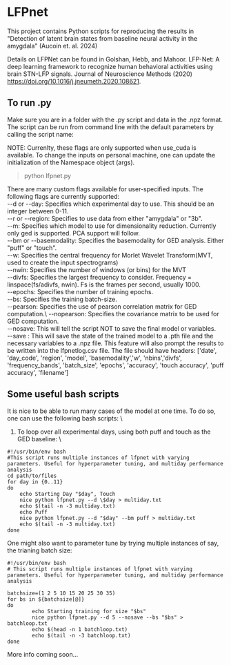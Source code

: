 # LFPnet
This project contains Python scripts for reproducing the results in "Detection of latent brain states from baseline neural activity in the amygdala" (Aucoin et. al. 2024)

Details on LFPNet can be found in Golshan, Hebb, and  Mahoor. LFP-Net: A deep learning framework to recognize human behavioral activities using brain STN-LFP signals. Journal of Neuroscience Methods (2020) https://doi.org/10.1016/j.jneumeth.2020.108621. 

## To run .py
Make sure you are in a folder with the .py script and data in the .npz format.
The script can be run from command line with the default parameters by calling the script name:

NOTE: Currenlty, these flags are only supported when use_cuda is available. To change the inputs on personal machine, one can update the initialization of the Namespace object (args). 

>  python lfpnet.py 

There are many custom flags available for user-specified inputs. The following flags are currently supported:\
 --d or --day: Specifies which experimental day to use. This should be an integer between 0-11.\
 --r or --region: Specifies to use data from either "amygdala" or "3b".\
 --m: Specifies which model to use for dimensionality reduction. Currently only ged is supported. PCA support will follow. \
 --bm or --basemodality: Specifies the basemodality for GED analysis. Either "puff" or "touch".\
 --w: Specifies the central frequency for Morlet Wavelet Transform(MVT, used to create the input spectrograms)\
 --nwin: Specifies the number of windows (or bins) for the MVT \
 --divfs: Specifies the largest frequency to consider. Frequency = linspace(fs/adivfs, nwin). Fs is the frames per second, usually 1000. \
 --epochs: Specifies the number of training epochs.\
 --bs: Specifies the training batch-size.\
 --pearson: Specifies the use of pearson correlation matrix for GED computation.\ 
 --nopearson: Specifies the covariance matrix to be used for GED computation.\
 --nosave: This will tell the script NOT to save the final model or variables. \
 --save : This will save the state of the trained model to a .pth file and the necessary variables to a .npz file. This feature will also prompt the results to be written into the lfpnetlog.csv file. The file should have headers: 
['date', 'day_code', 'region', 'model', 'basemodality','w', 'nbins','divfs', 'frequency_bands', 'batch_size', 'epochs', 'accuracy', 'touch accuracy', 'puff accuracy', 'filename']

## Some useful bash scripts 
It is nice to be able to run many cases of the model at one time. To do so, one can use the following bash scripts: \

1. To loop over all experimental days, using both puff and touch as the GED baseline: \
```text
#!/usr/bin/env bash
#This script runs multiple instances of lfpnet with varying parameters. Useful for hyperparameter tuning, and multiday performance analysis
cd path/to/files
for day in {0..11}
do
    echo Starting Day "$day", Touch
    nice python lfpnet.py --d \$day > multiday.txt
    echo $(tail -n -3 multiday.txt)
    echo Puff
    nice python lfpnet.py --d "$day" --bm puff > multiday.txt
    echo $(tail -n -3 multiday.txt)
done
```


One might also want to parameter tune by trying multiple instances of say, the trianing batch size: 
```text
#!/usr/bin/env bash
# This script runs multiple instances of lfpnet with varying parameters. Useful for hyperparameter tuning, and multiday performance analysis

batchsize=(1 2 5 10 15 20 25 30 35)
for bs in ${batchsize[@]}
do
        echo Starting training for size "$bs"
        nice python lfpnet.py --d 5 --nosave --bs "$bs" > batchloop.txt
        echo $(head -n 1 batchloop.txt)
        echo $(tail -n -3 batchloop.txt)
done
```


More info coming soon... 
